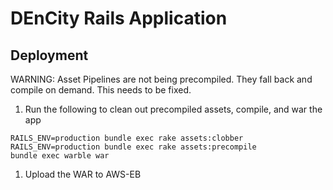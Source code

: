 # DEnCity Rails Application



## Deployment

WARNING:  Asset Pipelines are not being precompiled.  They fall back and compile on
demand.  This needs to be fixed.

1. Run the following to clean out precompiled assets, compile, and war the app
```
RAILS_ENV=production bundle exec rake assets:clobber
RAILS_ENV=production bundle exec rake assets:precompile
bundle exec warble war
```
1. Upload the WAR to AWS-EB
